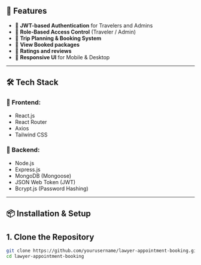 ## 🚀 Features

- 🔐 **JWT-based Authentication** for Travelers and Admins  
- 🛂 **Role-Based Access Control** (Traveler / Admin)  
- 🧳 **Trip Planning & Booking System**  
- 📅 **View Booked packages**  
- 🧾 **Ratings and reviews**  
- 📱 **Responsive UI** for Mobile & Desktop  

---

## 🛠️ Tech Stack

### 🔷 Frontend:
- React.js  
- React Router  
- Axios  
- Tailwind CSS  

### 🔶 Backend:
- Node.js  
- Express.js  
- MongoDB (Mongoose)  
- JSON Web Token (JWT)  
- Bcrypt.js (Password Hashing)  

---

## 📦 Installation & Setup

## 1. Clone the Repository

```bash
git clone https://github.com/yourusername/lawyer-appointment-booking.git
cd lawyer-appointment-booking
